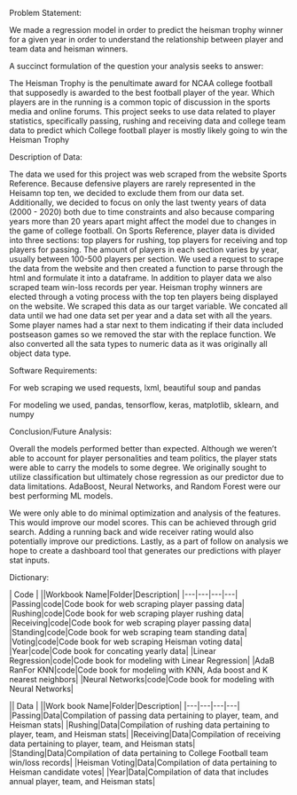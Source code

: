 Problem Statement: 

We made a regression model in order to predict the heisman trophy winner for a given year in order to understand the relationship between player and team data and heisman winners.

A succinct formulation of the question your analysis seeks to answer:

The Heisman Trophy is the penultimate award for NCAA college football that supposedly is awarded to the best football player of the year. Which players are in the running is a common topic of discussion in the sports media and online forums. This project seeks to use data related to player statistics, specifically passing, rushing and receiving data and college team data to predict which College football player is mostly likely going to win the Heisman Trophy


Description of Data: 

The data we used for this project was web scraped from the website Sports Reference. Because defensive players are rarely represented in the Heisamn top ten, we decided to exclude them from our data set. Additionally, we decided to focus on only the last twenty years of data (2000 - 2020) both due to time constraints and also because comparing years more than 20 years apart might affect the model due to changes in the game of college football. On Sports Reference, player data is divided into three sections: top players for rushing, top players for receiving and top players for passing. The amount of players in each section varies by year, usually between 100-500 players per section. We used a request to scrape the data from the website and then created a function to parse through the html and formulate it into a dataframe. In addition to player data we also scraped team win-loss records per year. Heisman trophy winners are elected through a voting process with the top ten players being displayed on the website. We scraped this data as our target variable. We concated all data  until we had one data set per year and a data set with all the years. Some player names had a star next to them indicating if their data included postseason games so we removed the star with the replace function. We also converted all the sata types to numeric data as it was originally all object data type. 


Software Requirements:

For web scraping we used requests, lxml, beautiful soup and pandas 

For modeling we used, pandas, tensorflow, keras, matplotlib, sklearn, and numpy


Conclusion/Future Analysis:

Overall the models performed better than expected. Although we weren’t able to account for player personalities and team politics, the player stats were able to carry the models to some degree. We originally sought to utilize classification but ultimately chose regression as our predictor due to data limitations. AdaBoost, Neural Networks, and Random Forest were our best performing ML models. 

We were only able to do minimal optimization and analysis of the features. This would improve our model scores. This can be achieved through grid search. Adding a running back and wide receiver rating would also potentially improve our predictions. Lastly, as a part of follow on analysis we hope to create a dashboard tool that generates our predictions with player stat inputs. 


Dictionary: 


| Code |
||Workbook Name|Folder|Description|
|---|---|---|---|
|Passing|code|Code book for web scraping player passing data| 
|Rushing|code|Code book for web scraping player rushing data|
|Receiving|code|Code book for web scraping player passing data|
|Standing|code|Code book for web scraping team standing data|
|Voting|code|Code book for web scraping Heisman voting data|
|Year|code|Code book for concating yearly data|
|Linear Regression|code|Code book for modeling with Linear Regression|
|AdaB RanFor KNN|code|Code book for modeling with KNN, Ada boost and K nearest neighbors|
|Neural Networks|code|Code book for modeling with Neural Networks|


|| Data |
||Work book Name|Folder|Description|
|---|---|---|---|
|Passing|Data|Compilation of passing data pertaining to player, team, and Heisman stats|
|Rushing|Data|Compilation of rushing data pertaining to player, team, and Heisman stats|
|Receiving|Data|Compilation of receiving data pertaining to player, team, and Heisman stats|
|Standing|Data|Compilation of data pertaining to College Football team win/loss records|
|Heisman Voting|Data|Compilation of data pertaining to Heisman candidate votes|
|Year|Data|Compilation of data that includes annual player, team, and Heisman stats|

